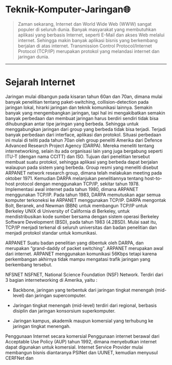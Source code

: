 # Teknik-Komputer-Jaringan🌐

>Zaman sekarang, Internet dan World Wide Web (WWW) sangat populer di seluruh dunia. 
Banyak masyarakat yang membutuhkan aplikasi yang berbasis Internet, seperti E-Mail dan 
akses Web melalui internet. Sehingga makin banyak aplikasi bisnis yang berkembang berjalan 
di atas internet. Transmission Control Protocol/Internet Protocol (TCP/IP) merupakan protokol 
yang melandasi internet dan jaringan dunia. 


<hr>

# Sejarah Internet
Jaringan mulai dibangun pada kisaran tahun 60an dan 70an, dimana mulai banyak penelitian
tentang paket-switching, collision-detection pada jaringan lokal, hirarki jaringan dan teknik
komunikasi lainnya.
Semakin banyak yang mengembangkan jaringan, tapi hal ini mengakibatkan semakin banyak
perbedaan dan membuat jaringan harus berdiri sendiri tidak bisa dihubungkan antar tipe jaringan 
yang berbeda. Sehingga untuk menggabungkan jaringan dari group yang berbeda tidak bisa 
terjadi. Terjadi banyak perbedaan dari interface, aplikasi dan protokol.
Situasi perbedaan ini mulai di teliti pada tahun 70an oleh group peneliti Amerika dari Defence 
Advanced Research Project Agency (DARPA). Mereka meneliti tentang internetworking, selain 
itu ada organisasi lain yang juga bergabung seperti ITU-T (dengan nama CCITT) dan ISO. 
Tujuan dari penelitian tersebut membuat suatu protokol, sehingga aplikasi yang berbeda dapat 
berjalan walaupun pada sistem yang berbeda.
Group resmi yang meneliti disebut ARPANET network research group, dimana telah
melakukan meeting pada oktober 1971. Kemudian DARPA melanjukan penelitiannya tentang
host-to-host protocol dengan menggunakan TCP/IP, sekitar tahun 1978. Implementasi awal
internet pada tahun 1980, dimana ARPANET menggunakan TCP/IP. Pada tahun 1983, DARPA 
memutuskan agar semua komputer terkoneksi ke ARPANET menggunakan TCP/IP.
DARPA mengontak Bolt, Beranek, and Newman (BBN) untuk membangun TCP/IP untuk
Berkeley UNIX di University of California di Berkeley, untuk mendistribusikan kode sumber
bersama dengan sistem operasi Berkeley Software Development (BSD), pada tahun 1983
(4.2BSD). Mulai saat itu, TCP/IP menjadi terkenal di seluruh universitas dan badan penelitian
dan menjadi protokol standar untuk komunikasi.

<p> ARPANET
Suatu badan penelitian yang dibentuk oleh DARPA, dan merupakan “grand-daddy of packet
switching”. ARPANET merupakan awal dari internet. ARPANET menggunakan komunikasi
56Kbps tetapi karena perkembangan akhirnya tidak mampu mengatasi trafik jaringan yang 
berkembang tersebut.
<p> NFSNET
NSFNET, National Science Foundation (NSF) Network. Terdiri dari 3 bagian internetworking 
di Amerika, yaitu :

- Backbone, jaringan yang terbentuk dari jaringan tingkat menengah (mid-level) dan
jaringan supercomputer.

- Jaringan tingkat menengah (mid-level) terdiri dari regional, berbasis disiplin dan
jaringan konsorsium superkomputer.

- Jaringan kampus, akademik maupun komersial yang terhubung ke jaringan tingkat
menengah.

<p> Penggunaan Internet secara komersial
Penggunaan internet berawal dari Acceptable Use Policy (AUP) tahun 1992, dimana
menyebutkan internet dapat digunakan untuk komersial. Internet Service Provider mulai
membangun bisnis diantaranya PSINet dan UUNET, kemudian menyusul CERFNet dan
